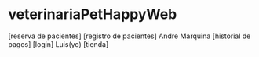 # veterinariaPetHappyWeb
 
[reserva de pacientes] 
[registro de pacientes] Andre Marquina
[historial de pagos] 
[login] Luis(yo)
[tienda]
